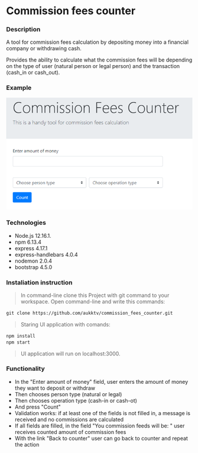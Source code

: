 # Commission fees counter
### Description
A tool for commission fees calculation 
by depositing money into a financial company or withdrawing cash. 

Provides the ability to calculate what the commission fees will be depending on the type of user (natural person or legal person) and the transaction (cash_in or cash_out).

### Example

![](Counter.PNG)


### Technologies

- Node.js 12.16.1.
- npm 6.13.4
- express 4.17.1
- express-handlebars 4.0.4
- nodemon 2.0.4
- bootstrap 4.5.0

### Instaliation instruction

> In command-line clone this Project with git command to your workspace. Open command-line and write this commands:

```html
git clone https://github.com/aukktv/commission_fees_counter.git
```

> Staring UI application with comands:

```html
npm install
npm start
```

> UI application will run on localhost:3000.

### Functionality

- In the "Enter amount of money" field, user enters the amount of money they want to deposit or withdraw
- Then chooses person type (natural or legal)
- Then chooses operation type (cash-in or cash-ot)
- And press "Count"
- Validation works: if at least one of the fields is not filled in, a message is received and no commissions are calculated
- If all fields are filled, in the field "You commission feeds will be: " user receives counted amount of commission fees
- With the link "Back to counter" user can go back to counter and repeat the action


